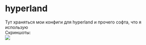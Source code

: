 # hyperland
<div>Тут храняться мои конфиги для hyperland и прочего софта, что я использую</div>
<div>Скриншоты:</div>
<image src="src/gtklocker.jpg" />
